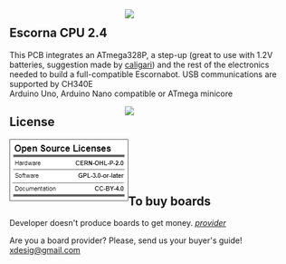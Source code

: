 <img src="Escorna_CPU_2_40_Amt_43.png" width="300" align="right">

## Escorna CPU 2.4
This PCB integrates an ATmega328P, a step-up (great to use with 1.2V batteries, suggestion made by [caligari](https://github.com/rafacouto)) and the rest of the electronics needed to build a full-compatible Escornabot.
USB communications are supported by CH340E<br>
Arduino Uno, Arduino Nano compatible or ATmega minicore

<img src="SeudoSingularis_preto.jpg" width="300" align="right">
   
## License

<img src="oshw_facts.png" width="210" align="left">

<br> <br><br><br>

## To buy boards

Developer doesn't produce boards to get money. [_provider_][provider]

Are you a board provider? Please, send us your buyer's guide! xdesig@gmail.com





[XDE01]: https://twitter.com/xdesig
[provider]: https://www.pcbway.com/project/shareproject/Escorna_CPU_2_4.html
[LICENSEcc]: https://creativecommons.org/licenses/by-sa/3.0/es
[OHL-W-V2]: https://ohwr.org/project/cernohl/wikis/Documents/CERN-OHL-version-2
